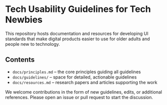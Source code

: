 # Tech Usability Guidelines for Tech Newbies

This repository hosts documentation and resources for developing UI standards that make digital products easier to use for older adults and people new to technology.

## Contents

- `docs/principles.md` – the core principles guiding all guidelines
- `docs/guidelines/` – space for detailed, actionable guidelines
- `docs/resources.md` – research papers and articles supporting the work

We welcome contributions in the form of new guidelines, edits, or additional references. Please open an issue or pull request to start the discussion.
